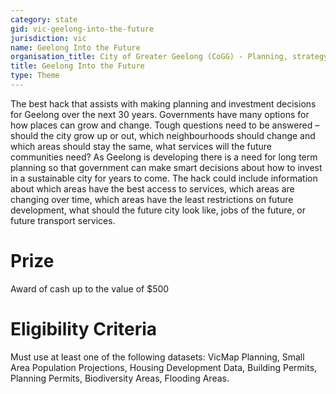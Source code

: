```yaml
---
category: state
gid: vic-geelong-into-the-future
jurisdiction: vic
name: Geelong Into the Future
organisation_title: City of Greater Geelong (CoGG) - Planning, strategy and urban growth
title: Geelong Into the Future
type: Theme
---
```


The best hack that assists with making planning and investment decisions for Geelong over the next 30 years. 
Governments have many options for how places can grow and change. Tough questions need to be answered – should the city grow up or out, which neighbourhoods should change and which areas should stay the same, what services will the future communities need? As Geelong is developing there is a need for long term planning so that government can make smart decisions about how to invest in a sustainable city for years to come. The hack could include information about which areas have the best access to services, which areas are changing over time, which areas have the least restrictions on future development, what should the future city look like, jobs of the future, or future transport services.

# Prize
Award of cash up to the value of $500

# Eligibility Criteria
Must use at least one of the following datasets: VicMap Planning, Small Area Population Projections, Housing Development Data, Building Permits, Planning Permits, Biodiversity Areas, Flooding Areas.